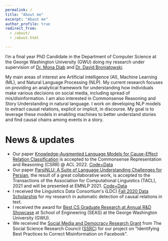 ```yaml
---
permalink: / 
title: "About me"
excerpt: "About me"
author_profile: true
redirect_from:
  - /about/
  - /about.html

---
```


I’m a final year PhD Candidate in the Department of Computer Science at the George Washington University (GWU) doing my research under supervision of [Dr. Mona Diab](https://www.linkedin.com/in/mona-diab-55946614/) and [Dr. David Broniatowski](https://www.seas.gwu.edu/david-broniatowski). 

My main areas of interest are Artificial intelligence (AI), Machine Learning (ML), and Natural Language Processing (NLP). My current research focuses on providing an analytical framework for understanding how individuals make various decisions on social media, including spread of mis/disinformation. I am also interested in Commonsense Reasoning and Story Understanding in natural language. I work on developing NLP models to extract causal relations, explicit or implicit, in discourse. My goal is to leverage these models in enabling machines to better understand stories and find causal chains among events in a story.

# News & updates
* Our paper [Knowledge-Augmented Language Models for Cause-Effect Relation Classification](https://arxiv.org/abs/2112.08615) is accepted to the Commonsense Representation and Reasoning (CSRR) @ ACL 2022. <a class="btn btn-primary btn-sm" href="https://github.com/phosseini/causal-reasoning" role="button">Code+Data</a>
* Our paper [ParsiNLU: A Suite of Language Understanding Challenges for Persian](https://direct.mit.edu/tacl/article/doi/10.1162/tacl_a_00419/107835/ParsiNLU-A-Suite-of-Language-Understanding), the result of a great collaborative work, is accepted to the Transactions of the Association for Computational Linguistics (TACL), 2021 and will be presented at EMNLP 2021. [Code+Data](https://github.com/persiannlp/parsinlu)
* I received the Linguistics Data Consortium's (LDC) [Fall 2020 Data Scholarship](https://www.ldc.upenn.edu/communications/newsletter/october-2020-newsletter) for my research in automatic detection of causal relations in text. 
* I received the award for [Best CS Graduate Research at Annual R&D Showcase](https://www.cs.seas.gwu.edu/cs-winners-seas-student-rd-showcase) at School of Engineering (SEAS) at the George Washington University (GWU). 
* We received the [Social Media and Democracy Research Grant](https://www.ssrc.org/programs/social-data-initiative/social-media-and-democracy-research-grants/) from The Social Science Research Council ([SSRC](https://www.ssrc.org/)) for our project on "Identifying Best Practices to Correct Misinformation on Facebook". 